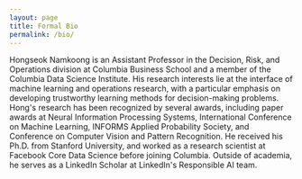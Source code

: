 ```yaml
---
layout: page
title: Formal Bio
permalink: /bio/
---
```

Hongseok Namkoong is an Assistant Professor in the Decision, Risk, and Operations division at Columbia Business School and a member of the Columbia Data Science Institute. His research interests lie at the interface of machine learning and operations research, with a particular emphasis on developing trustworthy learning methods for decision-making problems. Hong's research has been recognized by several awards, including paper awards at Neural Information Processing Systems, International Conference on Machine Learning, INFORMS Applied Probability Society, and Conference on Computer Vision and Pattern Recognition. He received his Ph.D. from Stanford University, and worked as a research scientist at Facebook Core Data Science before joining Columbia. Outside of academia, he serves as a LinkedIn Scholar at LinkedIn's Responsible AI team. 